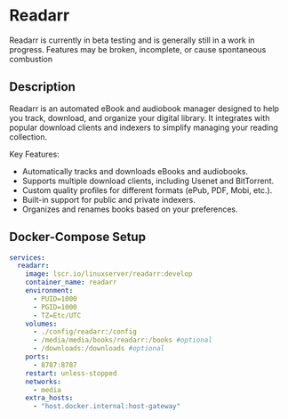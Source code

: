 # Readarr

Readarr is currently in beta testing and is generally still in a work in progress. Features may be broken, incomplete, or cause spontaneous combustion

## Description
Readarr is an automated eBook and audiobook manager designed to help you track, download, and organize your digital library. It integrates with popular download clients and indexers to simplify managing your reading collection.

Key Features:
- Automatically tracks and downloads eBooks and audiobooks.
- Supports multiple download clients, including Usenet and BitTorrent.
- Custom quality profiles for different formats (ePub, PDF, Mobi, etc.).
- Built-in support for public and private indexers.
- Organizes and renames books based on your preferences.

## Docker-Compose Setup

```yaml
services:
  readarr:
    image: lscr.io/linuxserver/readarr:develop
    container_name: readarr
    environment:
      - PUID=1000
      - PGID=1000
      - TZ=Etc/UTC
    volumes:
      - ./config/readarr:/config
      - /media/media/books/readarr:/books #optional
      - /downloads:/downloads #optional
    ports:
      - 8787:8787
    restart: unless-stopped
    networks:
      - media
    extra_hosts:
      - "host.docker.internal:host-gateway"
```